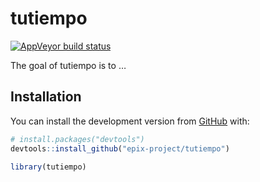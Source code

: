 
<!-- README.md is generated from README.Rmd. Please edit that file -->

# tutiempo

<!-- badges: start -->

[![AppVeyor build
status](https://ci.appveyor.com/api/projects/status/github/epix-project/tutiempo?branch=master&svg=true)](https://ci.appveyor.com/project/epix-project/tutiempo)
<!-- badges: end -->

The goal of tutiempo is to …

## Installation

You can install the development version from
[GitHub](https://github.com/) with:

``` r
# install.packages("devtools")
devtools::install_github("epix-project/tutiempo")
```

``` r
library(tutiempo)
```
